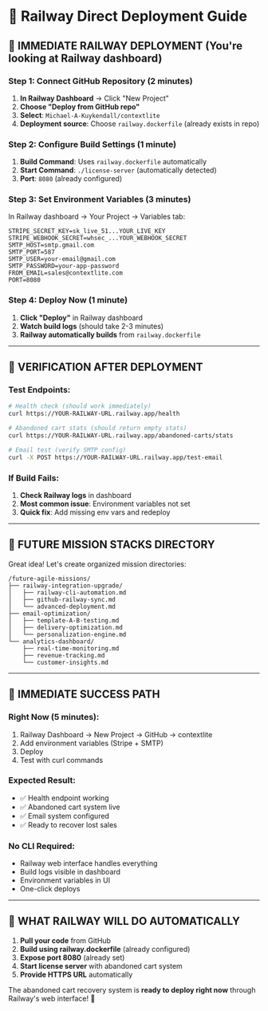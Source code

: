 # 🚂 Railway Direct Deployment Guide

## 🎯 **IMMEDIATE RAILWAY DEPLOYMENT** (You're looking at Railway dashboard)

### **Step 1: Connect GitHub Repository** (2 minutes)
1. **In Railway Dashboard** → Click "New Project"
2. **Choose "Deploy from GitHub repo"**
3. **Select**: `Michael-A-Kuykendall/contextlite`
4. **Deployment source**: Choose `railway.dockerfile` (already exists in repo)

### **Step 2: Configure Build Settings** (1 minute)
1. **Build Command**: Uses `railway.dockerfile` automatically
2. **Start Command**: `./license-server` (automatically detected)
3. **Port**: `8080` (already configured)

### **Step 3: Set Environment Variables** (3 minutes)
In Railway dashboard → Your Project → Variables tab:

```
STRIPE_SECRET_KEY=sk_live_51...YOUR_LIVE_KEY
STRIPE_WEBHOOK_SECRET=whsec_...YOUR_WEBHOOK_SECRET
SMTP_HOST=smtp.gmail.com
SMTP_PORT=587
SMTP_USER=your-email@gmail.com
SMTP_PASSWORD=your-app-password
FROM_EMAIL=sales@contextlite.com
PORT=8080
```

### **Step 4: Deploy Now** (1 minute)
1. **Click "Deploy"** in Railway dashboard
2. **Watch build logs** (should take 2-3 minutes)
3. **Railway automatically builds** from `railway.dockerfile`

---

## 🎯 **VERIFICATION AFTER DEPLOYMENT**

### **Test Endpoints:**
```bash
# Health check (should work immediately)
curl https://YOUR-RAILWAY-URL.railway.app/health

# Abandoned cart stats (should return empty stats)
curl https://YOUR-RAILWAY-URL.railway.app/abandoned-carts/stats

# Email test (verify SMTP config)
curl -X POST https://YOUR-RAILWAY-URL.railway.app/test-email
```

### **If Build Fails:**
1. **Check Railway logs** in dashboard
2. **Most common issue**: Environment variables not set
3. **Quick fix**: Add missing env vars and redeploy

---

## 📁 **FUTURE MISSION STACKS DIRECTORY**

Great idea! Let's create organized mission directories:

```
/future-agile-missions/
├── railway-integration-upgrade/
│   ├── railway-cli-automation.md
│   ├── github-railway-sync.md
│   └── advanced-deployment.md
├── email-optimization/
│   ├── template-A-B-testing.md
│   ├── delivery-optimization.md
│   └── personalization-engine.md
└── analytics-dashboard/
    ├── real-time-monitoring.md
    ├── revenue-tracking.md
    └── customer-insights.md
```

---

## 🚀 **IMMEDIATE SUCCESS PATH**

### **Right Now** (5 minutes):
1. Railway Dashboard → New Project → GitHub → contextlite
2. Add environment variables (Stripe + SMTP)
3. Deploy
4. Test with curl commands

### **Expected Result**:
- ✅ Health endpoint working
- ✅ Abandoned cart system live
- ✅ Email system configured
- ✅ Ready to recover lost sales

### **No CLI Required**:
- Railway web interface handles everything
- Build logs visible in dashboard
- Environment variables in UI
- One-click deploys

---

## 🎯 **WHAT RAILWAY WILL DO AUTOMATICALLY**

1. **Pull your code** from GitHub
2. **Build using railway.dockerfile** (already configured)
3. **Expose port 8080** (already set)
4. **Start license server** with abandoned cart system
5. **Provide HTTPS URL** automatically

The abandoned cart recovery system is **ready to deploy right now** through Railway's web interface! 🚀
